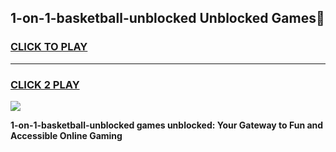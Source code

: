 
## 1-on-1-basketball-unblocked Unblocked Games👋
<h3>
<a href="https://news.freeplayer.one?title=1-on-1-basketball-unblocked&ref=16F">CLICK TO PLAY</a></h3>
<hr>

<h3>
<a href="https://news.freeplayer.one?title=1-on-1-basketball-unblocked&ref=16F">CLICK 2 PLAY</a>
  
</h3>

<a href="https://news.freeplayer.one?title=1-on-1-basketball-unblocked&ref=16F/"><img src="https://clearcache.store/games.png"></a>


**1-on-1-basketball-unblocked games unblocked: Your Gateway to Fun and Accessible Online Gaming**
